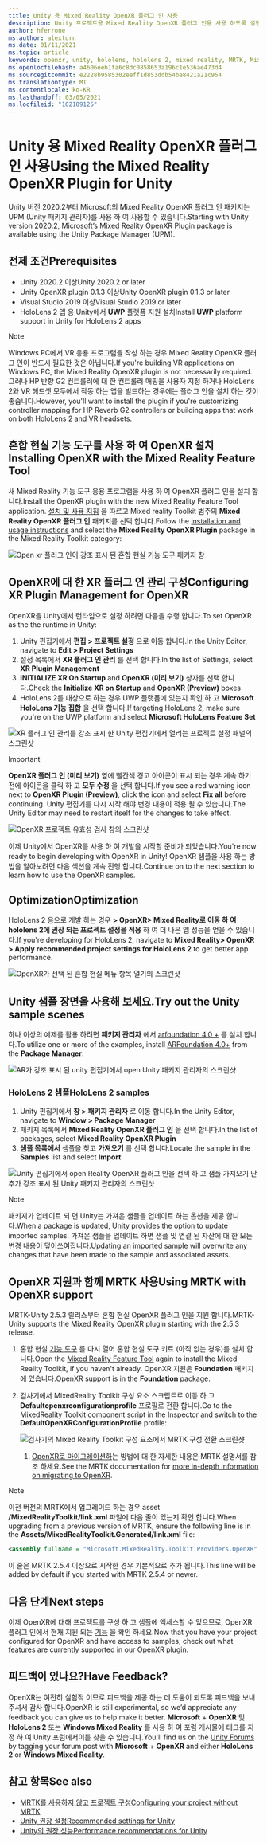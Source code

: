 ```yaml
---
title: Unity 용 Mixed Reality OpenXR 플러그 인 사용
description: Unity 프로젝트용 Mixed Reality OpenXR 플러그 인을 사용 하도록 설정 하는 방법에 대해 알아봅니다.
author: hferrone
ms.author: alexturn
ms.date: 01/11/2021
ms.topic: article
keywords: openxr, unity, hololens, hololens 2, mixed reality, MRTK, Mixed Reality Toolkit, 보강 현실, 가상 현실, 혼합 현실 헤드셋, 학습, 자습서, 시작
ms.openlocfilehash: a4606eeb1fa6c8dc0858653a196c1e536ae473d4
ms.sourcegitcommit: e2228b9585302eeff1d853ddb54be8421a21c954
ms.translationtype: MT
ms.contentlocale: ko-KR
ms.lasthandoff: 03/05/2021
ms.locfileid: "102189125"
---
```

# <a name="using-the-mixed-reality-openxr-plugin-for-unity"></a><span data-ttu-id="1241c-104">Unity 용 Mixed Reality OpenXR 플러그 인 사용</span><span class="sxs-lookup"><span data-stu-id="1241c-104">Using the Mixed Reality OpenXR Plugin for Unity</span></span>

<span data-ttu-id="1241c-105">Unity 버전 2020.2부터 Microsoft의 Mixed Reality OpenXR 플러그 인 패키지는 UPM (Unity 패키지 관리자)를 사용 하 여 사용할 수 있습니다.</span><span class="sxs-lookup"><span data-stu-id="1241c-105">Starting with Unity version 2020.2, Microsoft’s Mixed Reality OpenXR Plugin package is available using the Unity Package Manager (UPM).</span></span>

## <a name="prerequisites"></a><span data-ttu-id="1241c-106">전제 조건</span><span class="sxs-lookup"><span data-stu-id="1241c-106">Prerequisites</span></span>

* <span data-ttu-id="1241c-107">Unity 2020.2 이상</span><span class="sxs-lookup"><span data-stu-id="1241c-107">Unity 2020.2 or later</span></span>
* <span data-ttu-id="1241c-108">Unity OpenXR plugin 0.1.3 이상</span><span class="sxs-lookup"><span data-stu-id="1241c-108">Unity OpenXR plugin 0.1.3 or later</span></span>
* <span data-ttu-id="1241c-109">Visual Studio 2019 이상</span><span class="sxs-lookup"><span data-stu-id="1241c-109">Visual Studio 2019 or later</span></span>
* <span data-ttu-id="1241c-110">HoloLens 2 앱 용 Unity에서 **UWP** 플랫폼 지원 설치</span><span class="sxs-lookup"><span data-stu-id="1241c-110">Install **UWP** platform support in Unity for HoloLens 2 apps</span></span>

> [!NOTE]
> <span data-ttu-id="1241c-111">Windows PC에서 VR 응용 프로그램을 작성 하는 경우 Mixed Reality OpenXR 플러그 인이 반드시 필요한 것은 아닙니다.</span><span class="sxs-lookup"><span data-stu-id="1241c-111">If you're building VR applications on Windows PC, the Mixed Reality OpenXR plugin is not necessarily required.</span></span> <span data-ttu-id="1241c-112">그러나 HP 반향 G2 컨트롤러에 대 한 컨트롤러 매핑을 사용자 지정 하거나 HoloLens 2와 VR 헤드셋 모두에서 작동 하는 앱을 빌드하는 경우에는 플러그 인을 설치 하는 것이 좋습니다.</span><span class="sxs-lookup"><span data-stu-id="1241c-112">However, you'll want to install the plugin if you're customizing controller mapping for HP Reverb G2 controllers or building apps that work on both HoloLens 2 and VR headsets.</span></span>

## <a name="installing-openxr-with-the-mixed-reality-feature-tool"></a><span data-ttu-id="1241c-113">혼합 현실 기능 도구를 사용 하 여 OpenXR 설치</span><span class="sxs-lookup"><span data-stu-id="1241c-113">Installing OpenXR with the Mixed Reality Feature Tool</span></span>

<span data-ttu-id="1241c-114">새 Mixed Reality 기능 도구 응용 프로그램을 사용 하 여 OpenXR 플러그 인을 설치 합니다.</span><span class="sxs-lookup"><span data-stu-id="1241c-114">Install the OpenXR plugin with the new Mixed Reality Feature Tool application.</span></span> <span data-ttu-id="1241c-115">[설치 및 사용 지침](welcome-to-mr-feature-tool.md) 을 따르고 Mixed reality Toolkit 범주의 **Mixed Reality OpenXR 플러그 인** 패키지를 선택 합니다.</span><span class="sxs-lookup"><span data-stu-id="1241c-115">Follow the [installation and usage instructions](welcome-to-mr-feature-tool.md) and select the **Mixed Reality OpenXR Plugin** package in the Mixed Reality Toolkit category:</span></span>

![Open xr 플러그 인이 강조 표시 된 혼합 현실 기능 도구 패키지 창](images/feature-tool-openxr.png)

## <a name="configuring-xr-plugin-management-for-openxr"></a><span data-ttu-id="1241c-117">OpenXR에 대 한 XR 플러그 인 관리 구성</span><span class="sxs-lookup"><span data-stu-id="1241c-117">Configuring XR Plugin Management for OpenXR</span></span>

<span data-ttu-id="1241c-118">OpenXR을 Unity에서 런타임으로 설정 하려면 다음을 수행 합니다.</span><span class="sxs-lookup"><span data-stu-id="1241c-118">To set OpenXR as the the runtime in Unity:</span></span>

1. <span data-ttu-id="1241c-119">Unity 편집기에서 **편집 > 프로젝트 설정** 으로 이동 합니다.</span><span class="sxs-lookup"><span data-stu-id="1241c-119">In the Unity Editor, navigate to **Edit > Project Settings**</span></span>
2. <span data-ttu-id="1241c-120">설정 목록에서 **XR 플러그 인 관리** 를 선택 합니다.</span><span class="sxs-lookup"><span data-stu-id="1241c-120">In the list of Settings, select **XR Plugin Management**</span></span>
3. <span data-ttu-id="1241c-121">**INITIALIZE XR On Startup** and **OpenXR (미리 보기)** 상자를 선택 합니다.</span><span class="sxs-lookup"><span data-stu-id="1241c-121">Check the **Initialize XR on Startup** and **OpenXR (Preview)** boxes</span></span>
4. <span data-ttu-id="1241c-122">HoloLens 2를 대상으로 하는 경우 UWP 플랫폼에 있는지 확인 하 고 **Microsoft HoloLens 기능 집합** 을 선택 합니다.</span><span class="sxs-lookup"><span data-stu-id="1241c-122">If targeting HoloLens 2, make sure you're on the UWP platform and select **Microsoft HoloLens Feature Set**</span></span>

![XR 플러그 인 관리를 강조 표시 한 Unity 편집기에서 열리는 프로젝트 설정 패널의 스크린샷](images/openxr-img-05.png)

> [!IMPORTANT]
> <span data-ttu-id="1241c-124">**OpenXR 플러그 인 (미리 보기)** 옆에 빨간색 경고 아이콘이 표시 되는 경우 계속 하기 전에 아이콘을 클릭 하 고 **모두 수정** 을 선택 합니다.</span><span class="sxs-lookup"><span data-stu-id="1241c-124">If you see a red warning icon next to **OpenXR Plugin (Preview)**, click the icon and select **Fix all** before continuing.</span></span> <span data-ttu-id="1241c-125">Unity 편집기를 다시 시작 해야 변경 내용이 적용 될 수 있습니다.</span><span class="sxs-lookup"><span data-stu-id="1241c-125">The Unity Editor may need to restart itself for the changes to take effect.</span></span>

![OpenXR 프로젝트 유효성 검사 창의 스크린샷](images/openxr-img-06.png)

<span data-ttu-id="1241c-127">이제 Unity에서 OpenXR를 사용 하 여 개발을 시작할 준비가 되었습니다.</span><span class="sxs-lookup"><span data-stu-id="1241c-127">You're now ready to begin developing with OpenXR in Unity!</span></span>  <span data-ttu-id="1241c-128">OpenXR 샘플을 사용 하는 방법을 알아보려면 다음 섹션을 계속 진행 합니다.</span><span class="sxs-lookup"><span data-stu-id="1241c-128">Continue on to the next section to learn how to use the OpenXR samples.</span></span>

## <a name="optimization"></a><span data-ttu-id="1241c-129">Optimization</span><span class="sxs-lookup"><span data-stu-id="1241c-129">Optimization</span></span>

<span data-ttu-id="1241c-130">HoloLens 2 용으로 개발 하는 경우 **> OpenXR> Mixed Reality로 이동 하 여 hololens 2에 권장 되는 프로젝트 설정을 적용** 하 여 더 나은 앱 성능을 얻을 수 있습니다.</span><span class="sxs-lookup"><span data-stu-id="1241c-130">If you're developing for HoloLens 2, navigate to **Mixed Reality> OpenXR > Apply recommended project settings for HoloLens 2** to get better app performance.</span></span>

![OpenXR가 선택 된 혼합 현실 메뉴 항목 열기의 스크린샷](images/openxr-img-08.png)

## <a name="try-out-the-unity-sample-scenes"></a><span data-ttu-id="1241c-132">Unity 샘플 장면을 사용해 보세요.</span><span class="sxs-lookup"><span data-stu-id="1241c-132">Try out the Unity sample scenes</span></span>

<span data-ttu-id="1241c-133">하나 이상의 예제를 활용 하려면 **패키지 관리자** 에서 [arfoundation 4.0 +](https://docs.unity3d.com/Packages/com.unity.xr.arfoundation@4.1/manual/index.html#installing-ar-foundation) 를 설치 합니다.</span><span class="sxs-lookup"><span data-stu-id="1241c-133">To utilize one or more of the examples, install [ARFoundation 4.0+](https://docs.unity3d.com/Packages/com.unity.xr.arfoundation@4.1/manual/index.html#installing-ar-foundation) from the **Package Manager**:</span></span>

![AR가 강조 표시 된 unity 편집기에서 open Unity 패키지 관리자의 스크린샷](images/openxr-img-09.png)

### <a name="hololens-2-samples"></a><span data-ttu-id="1241c-135">HoloLens 2 샘플</span><span class="sxs-lookup"><span data-stu-id="1241c-135">HoloLens 2 samples</span></span>

1. <span data-ttu-id="1241c-136">Unity 편집기에서 **창 > 패키지 관리자** 로 이동 합니다.</span><span class="sxs-lookup"><span data-stu-id="1241c-136">In the Unity Editor, navigate to **Window > Package Manager**</span></span>
2. <span data-ttu-id="1241c-137">패키지 목록에서 **Mixed Reality OpenXR 플러그 인** 을 선택 합니다.</span><span class="sxs-lookup"><span data-stu-id="1241c-137">In the list of packages, select **Mixed Reality OpenXR Plugin**</span></span>
3. <span data-ttu-id="1241c-138">**샘플 목록에서** 샘플을 찾고 **가져오기** 를 선택 합니다.</span><span class="sxs-lookup"><span data-stu-id="1241c-138">Locate the sample in the **Samples** list and select **Import**</span></span>

![Unity 편집기에서 open Reality OpenXR 플러그 인을 선택 하 고 샘플 가져오기 단추가 강조 표시 된 Unity 패키지 관리자의 스크린샷](images/openxr-img-03.png)

<!-- ### For all other OpenXR samples

1. In the Unity Editor, navigate to **Window > Package Manager**
2. In the list of packages, select **OpenXR Plugin**
3. Locate the sample in the **Samples** list and select **Import**

![Screenshot of Unity Package Manager open in Unity editor with OpenXR Plugin selected and samples import button highlighted](images/openxr-img-10.png) -->

> [!NOTE]
> <span data-ttu-id="1241c-140">패키지가 업데이트 되 면 Unity는 가져온 샘플을 업데이트 하는 옵션을 제공 합니다.</span><span class="sxs-lookup"><span data-stu-id="1241c-140">When a package is updated, Unity provides the option to update imported samples.</span></span>  <span data-ttu-id="1241c-141">가져온 샘플을 업데이트 하면 샘플 및 연결 된 자산에 대 한 모든 변경 내용이 덮어쓰여집니다.</span><span class="sxs-lookup"><span data-stu-id="1241c-141">Updating an imported sample will overwrite any changes that have been made to the sample and associated assets.</span></span>

## <a name="using-mrtk-with-openxr-support"></a><span data-ttu-id="1241c-142">OpenXR 지원과 함께 MRTK 사용</span><span class="sxs-lookup"><span data-stu-id="1241c-142">Using MRTK with OpenXR support</span></span>

<span data-ttu-id="1241c-143">MRTK-Unity 2.5.3 릴리스부터 혼합 현실 OpenXR 플러그 인을 지원 합니다.</span><span class="sxs-lookup"><span data-stu-id="1241c-143">MRTK-Unity supports the Mixed Reality OpenXR plugin starting with the 2.5.3 release.</span></span>

1. <span data-ttu-id="1241c-144">혼합 현실 [기능 도구](welcome-to-mr-feature-tool.md) 를 다시 열어 혼합 현실 도구 키트 (아직 없는 경우)를 설치 합니다.</span><span class="sxs-lookup"><span data-stu-id="1241c-144">Open the [Mixed Reality Feature Tool](welcome-to-mr-feature-tool.md) again to install the Mixed Reality Toolkit, if you haven't already.</span></span> <span data-ttu-id="1241c-145">OpenXR 지원은 **Foundation** 패키지에 있습니다.</span><span class="sxs-lookup"><span data-stu-id="1241c-145">OpenXR support is in the **Foundation** package.</span></span>
2. <span data-ttu-id="1241c-146">검사기에서 MixedReality Toolkit 구성 요소 스크립트로 이동 하 고 **Defaultopenxrconfigurationprofile** 프로필로 전환 합니다.</span><span class="sxs-lookup"><span data-stu-id="1241c-146">Go to the MixedReality Toolkit component script in the Inspector and switch to the **DefaultOpenXRConfigurationProfile** profile:</span></span>

    ![검사기의 Mixed Reality Toolkit 구성 요소에서 MRTK 구성 전환 스크린샷](images/openxr-img-11.png)

    1. <span data-ttu-id="1241c-148">[OpenXR로 마이그레이션하](https://docs.microsoft.com/windows/mixed-reality/mrtk-unity/configuration/getting-started-with-mrtk-and-xrsdk#configuring-mrtk-for-the-xr-sdk-pipeline)는 방법에 대 한 자세한 내용은 MRTK 설명서를 참조 하세요.</span><span class="sxs-lookup"><span data-stu-id="1241c-148">See the MRTK documentation for [more in-depth information on migrating to OpenXR](https://docs.microsoft.com/windows/mixed-reality/mrtk-unity/configuration/getting-started-with-mrtk-and-xrsdk#configuring-mrtk-for-the-xr-sdk-pipeline).</span></span>

> [!NOTE]
> <span data-ttu-id="1241c-149">이전 버전의 MRTK에서 업그레이드 하는 경우 asset **/MixedRealityToolkit/link.xml** 파일에 다음 줄이 있는지 확인 합니다.</span><span class="sxs-lookup"><span data-stu-id="1241c-149">When upgrading from a previous version of MRTK, ensure the following line is in the **Assets/MixedRealityToolkit.Generated/link.xml** file:</span></span>
>
> ```xml
> <assembly fullname = "Microsoft.MixedReality.Toolkit.Providers.OpenXR" preserve="all"/>
> ```
>
> <span data-ttu-id="1241c-150">이 줄은 MRTK 2.5.4 이상으로 시작한 경우 기본적으로 추가 됩니다.</span><span class="sxs-lookup"><span data-stu-id="1241c-150">This line will be added by default if you started with MRTK 2.5.4 or newer.</span></span>

## <a name="next-steps"></a><span data-ttu-id="1241c-151">다음 단계</span><span class="sxs-lookup"><span data-stu-id="1241c-151">Next steps</span></span>

<span data-ttu-id="1241c-152">이제 OpenXR에 대해 프로젝트를 구성 하 고 샘플에 액세스할 수 있으므로, OpenXR 플러그 인에서 현재 지원 되는 [기능](openxr-supported-features.md) 을 확인 하세요.</span><span class="sxs-lookup"><span data-stu-id="1241c-152">Now that you have your project configured for OpenXR and have access to samples, check out what [features](openxr-supported-features.md) are currently supported in our OpenXR plugin.</span></span>

## <a name="have-feedback"></a><span data-ttu-id="1241c-153">피드백이 있나요?</span><span class="sxs-lookup"><span data-stu-id="1241c-153">Have Feedback?</span></span>

<span data-ttu-id="1241c-154">OpenXR는 여전히 실험적 이므로 피드백을 제공 하는 데 도움이 되도록 피드백을 보내 주셔서 감사 합니다.</span><span class="sxs-lookup"><span data-stu-id="1241c-154">OpenXR is still experimental, so we’d appreciate any feedback you can give us to help make it better.</span></span> <span data-ttu-id="1241c-155">[](https://aka.ms/unityforums) **Microsoft**  +  **OpenXR** 및 **HoloLens 2** 또는 **Windows Mixed Reality** 를 사용 하 여 포럼 게시물에 태그를 지정 하 여 Unity 포럼에서이를 찾을 수 있습니다.</span><span class="sxs-lookup"><span data-stu-id="1241c-155">You'll find us on the [Unity Forums](https://aka.ms/unityforums) by tagging your forum post with **Microsoft** + **OpenXR** and either **HoloLens 2** or **Windows Mixed Reality**.</span></span>

## <a name="see-also"></a><span data-ttu-id="1241c-156">참고 항목</span><span class="sxs-lookup"><span data-stu-id="1241c-156">See also</span></span>

* [<span data-ttu-id="1241c-157">MRTK를 사용하지 않고 프로젝트 구성</span><span class="sxs-lookup"><span data-stu-id="1241c-157">Configuring your project without MRTK</span></span>](configure-unity-project.md)
* [<span data-ttu-id="1241c-158">Unity 권장 설정</span><span class="sxs-lookup"><span data-stu-id="1241c-158">Recommended settings for Unity</span></span>](recommended-settings-for-unity.md)
* [<span data-ttu-id="1241c-159">Unity의 권장 성능</span><span class="sxs-lookup"><span data-stu-id="1241c-159">Performance recommendations for Unity</span></span>](performance-recommendations-for-unity.md#how-to-profile-with-unity)
